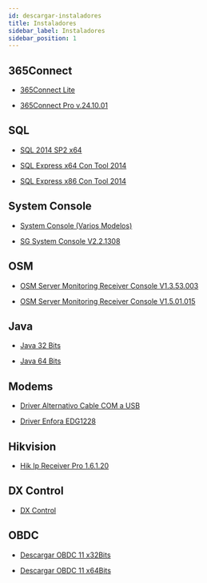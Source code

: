 ```yaml
---
id: descargar-instaladores
title: Instaladores
sidebar_label: Instaladores
sidebar_position: 1
---
```


## 365Connect
* <a href="https://drive.google.com/file/d/1Mg_vgK3XjvIIqsHv4yP9U-36FazyLJhW/view" target="_blank">365Connect Lite</a>

* <a href="https://drive.google.com/file/d/1H1oPgdXppVDVByPS_wlYOfIv-63q8Jhr/view?usp=sharing" target="_blank">365Connect Pro v.24.10.01</a>

## SQL
* <a href="https://drive.google.com/open?id=0Bzx63q3PmThkMkU5bGRYS3Y1bzg" target="_blank">SQL 2014 SP2 x64</a>

* <a href="https://download.microsoft.com/download/C/A/3/CA36A732-59EC-4CEA-971A-0269B992C82A/ExpressAndTools%2064BIT/SQLEXPRWT_x64_ESN.exe" target="_blank">SQL Express  x64 Con Tool 2014</a>

* <a href="https://drive.google.com/open?id=0Bzx63q3PmThkMmNPZVpqUmVzdHM" target="_blank">SQL Express  x86 Con Tool 2014</a>

## System Console
* <a href="https://drive.google.com/file/d/0Bzx63q3PmThkTTJjTmtvWTBsSzA/view?usp=sharing" target="_blank">System Console (Varios Modelos)</a>

* <a href="https://drive.google.com/file/d/0Bzx63q3PmThkTTJjTmtvWTBsSzA/view" target="_blank">SG System Console V2.2.1308</a>

## OSM
* <a href="https://drive.google.com/drive/folders/1oTwrHoVoHky6E7NTrQ-lYxXAlqCJGL1m" target="_blank">OSM Server Monitoring Receiver Console V1.3.53.003</a>

* <a href="https://www.mediafire.com/file/g5t2xix9zwc7ug1/365Receiver_y_OSM.rar/file" target="_blank">OSM Server Monitoring Receiver Console V1.5.01.015</a>

## Java
* <a href="https://drive.google.com/file/d/1w6A3x_HXHy9vdaavh2iFMO0QM8zTcNbG/view?usp=sharing" target="_blank">Java 32 Bits</a>

* <a href="https://drive.google.com/file/d/1T7SV1WKn9RVrrmO4hYOjcWd1rQcKoLUe/view?usp=sharing" target="_blank">Java 64 Bits</a>

## Modems

* <a href="https://drive.google.com/file/d/1U6b6RxYTvNqjW37ee4fy5r9ExvMQG3EI/view?usp=sharing" target="_blank">Driver Alternativo Cable COM a USB</a>

* <a href="https://drive.google.com/file/d/1uKUkcOEPCrn0LcmKwbH7UMK_1XW8xa4y/view?usp=sharing" target="_blank">Driver Enfora EDG1228</a>

## Hikvision

* <a href="https://drive.google.com/file/d/19rsJD1irqSIIIdRFa5gf0hQcinf0LQW5/view?usp=sharing" target="_blank">Hik Ip Receiver Pro 1.6.1.20</a>

## DX Control

* <a href="https://drive.google.com/file/d/1J5QS2teYWVk1Z1WePwA45mJSlt34nZuY/view?usp=drive_link" target="_blank">DX Control</a>

## OBDC

* <a href="https://download.microsoft.com/download/1/8/D/18D588C9-8F23-4111-B572-A5157B64F8A1/ESN/x86/msodbcsql.msi" target="_blank">Descargar OBDC 11 x32Bits</a>

* <a href="https://download.microsoft.com/download/1/8/D/18D588C9-8F23-4111-B572-A5157B64F8A1/ESN/x64/msodbcsql.msi" target="_blank">Descargar OBDC 11 x64Bits</a>

